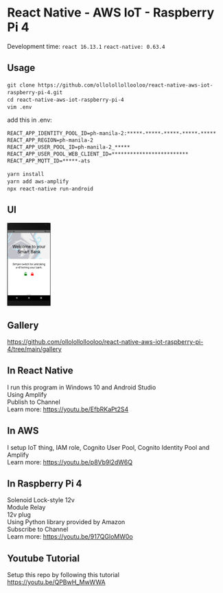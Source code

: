 # React Native - AWS IoT - Raspberry Pi 4   
Development time: `react 16.13.1` `react-native: 0.63.4`   

## Usage  
`git clone https://github.com/ollolollollooloo/react-native-aws-iot-raspberry-pi-4.git`  
`cd react-native-aws-iot-raspberry-pi-4`  
`vim .env`  

add this in .env:  
```
REACT_APP_IDENTITY_POOL_ID=ph-manila-2:*****-*****-*****-*****-*****  
REACT_APP_REGION=ph-manila-2  
REACT_APP_USER_POOL_ID=ph-manila-2_*****  
REACT_APP_USER_POOL_WEB_CLIENT_ID=*************************  
REACT_APP_MQTT_ID=*****-ats  
```

`yarn install`  
`yarn add aws-amplify`  
`npx react-native run-android`   

## UI  
<img src="./smartbank.png" width="20%">  

## Gallery  
https://github.com/ollolollollooloo/react-native-aws-iot-raspberry-pi-4/tree/main/gallery    
  
## In React Native  
I run this program in Windows 10 and Android Studio  
Using Amplify  
Publish to Channel  
Learn more: https://youtu.be/EfbRKaPt2S4   

## In AWS  
I setup IoT thing, IAM role, Cognito User Pool, Cognito Identity Pool and Amplify  
Learn more: https://youtu.be/p8Vb9l2dW6Q  

## In Raspberry Pi 4  
Solenoid Lock-style 12v  
Module Relay  
12v plug  
Using Python library provided by Amazon  
Subscribe to Channel  
Learn more: https://youtu.be/917QGloMW0o    

## Youtube Tutorial    
Setup this repo by following this tutorial  
https://youtu.be/QPBwH_MwWWA   
